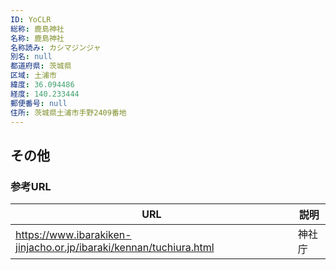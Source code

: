 ```yaml
---
ID: YoCLR
総称: 鹿島神社
名称: 鹿島神社
名称読み: カシマジンジャ
別名: null
都道府県: 茨城県
区域: 土浦市
緯度: 36.094486
経度: 140.233444
郵便番号: null
住所: 茨城県土浦市手野2409番地
---
```


## その他

### 参考URL

| URL                                                                | 説明   |
| ------------------------------------------------------------------ | ------ |
| https://www.ibarakiken-jinjacho.or.jp/ibaraki/kennan/tuchiura.html | 神社庁 |
